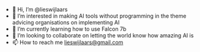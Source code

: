 - 👋 Hi, I’m @lieswijlaars
- 👀 I’m interested in making AI tools without programming in the theme advicing organisations on implementing AI
- 🌱 I’m currently learning how to use Falcon 7b
- 💞️ I’m looking to collaborate on letting the world know how amazing AI is
- 📫 How to reach me lieswijlaars@gmail.com

<!---
lieswijlaars/lieswijlaars is a ✨ special ✨ repository because its `README.md` (this file) appears on your GitHub profile.
You can click the Preview link to take a look at your changes.
--->
